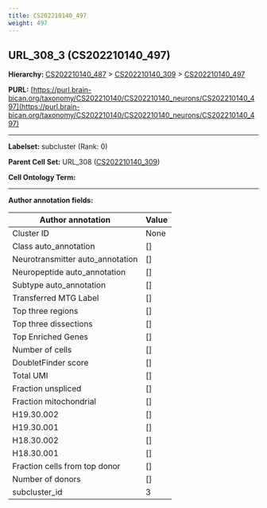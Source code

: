 ```yaml
---
title: CS202210140_497
weight: 497
---
```

## URL_308_3 (CS202210140_497)
<b>Hierarchy: </b>
[CS202210140_487](../CS202210140_487) >
[CS202210140_309](../CS202210140_309) >
[CS202210140_497](../CS202210140_497)

**PURL:** [https://purl.brain-bican.org/taxonomy/CS202210140/CS202210140_neurons/CS202210140_497](https://purl.brain-bican.org/taxonomy/CS202210140/CS202210140_neurons/CS202210140_497)

---


**Labelset:** subcluster (Rank: 0)

**Parent Cell Set:** URL_308 ([CS202210140_309](../CS202210140_309))



**Cell Ontology Term:** 

[MARKER GENES.]: #


---

[TRANSFERRED ANNOTATIONS.]: #


[AUTHOR ANNOTATION FIELDS.]: #


**Author annotation fields:**

| Author annotation | Value |
|-------------------|-------|
|Cluster ID|None|
|Class auto_annotation|[]|
|Neurotransmitter auto_annotation|[]|
|Neuropeptide auto_annotation|[]|
|Subtype auto_annotation|[]|
|Transferred MTG Label|[]|
|Top three regions|[]|
|Top three dissections|[]|
|Top Enriched Genes|[]|
|Number of cells|[]|
|DoubletFinder score|[]|
|Total UMI|[]|
|Fraction unspliced|[]|
|Fraction mitochondrial|[]|
|H19.30.002|[]|
|H19.30.001|[]|
|H18.30.002|[]|
|H18.30.001|[]|
|Fraction cells from top donor|[]|
|Number of donors|[]|
|subcluster_id|3|
